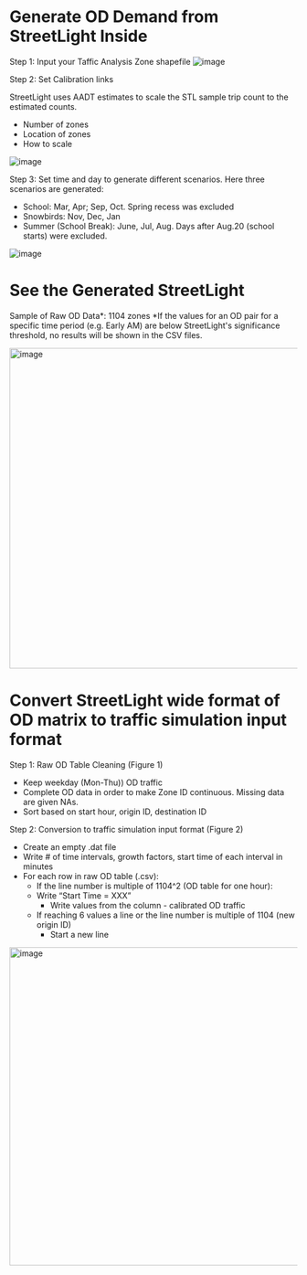 # Generate OD Demand from StreetLight Inside

Step 1: Input your Taffic Analysis Zone shapefile
![image](https://user-images.githubusercontent.com/46463367/167269946-bcf576ba-c0ab-48f8-9bd8-12caa32e31a9.png)


Step 2: Set Calibration links

StreetLight uses AADT estimates to scale the STL sample trip count to the estimated counts. 
- Number of zones
- Location of zones
- How to scale

![image](https://user-images.githubusercontent.com/46463367/167269688-2b1dcb80-e8db-471c-bd6c-eeb2c7f18685.png)

Step 3: Set time and day to generate different scenarios. Here three scenarios are generated:
- School: Mar, Apr; Sep, Oct. Spring recess was excluded
- Snowbirds: Nov, Dec, Jan
- Summer (School Break): June, Jul, Aug. Days after Aug.20 (school starts) were excluded.

![image](https://user-images.githubusercontent.com/46463367/167269728-7df4bbf5-c366-4fa6-9329-9aac717d88cc.png)

# See the Generated StreetLight
Sample of Raw OD Data*: 1104 zones
*If the values for an OD pair for a specific time period (e.g. Early AM) are below StreetLight's significance threshold, no results will be shown in the CSV files.

<img width="561" alt="image" src="https://user-images.githubusercontent.com/46463367/167269794-685e57e4-fae2-4a1d-916e-8b33465b8a02.png">

# Convert StreetLight wide format of OD matrix to traffic simulation input format
Step 1: Raw OD Table Cleaning (Figure 1)
- Keep weekday (Mon-Thu)) OD traffic
- Complete OD data in order to make Zone ID continuous. Missing data are given NAs.
- Sort based on start hour, origin ID, destination ID

Step 2: Conversion to traffic simulation input format (Figure 2)
- Create an empty .dat file
- Write # of time intervals, growth factors,  start time of each interval in minutes
- For each row in raw OD table (.csv):
  - If the line number is multiple of 1104^2 (OD table for one hour):
  - Write “Start Time = XXX”
    - Write values from the column - calibrated OD traffic 
  - If reaching 6 values a line or the line number is multiple of 1104 (new origin ID)
    - Start a new line 
   
<img width="557" alt="image" src="https://user-images.githubusercontent.com/46463367/167269904-27807561-400b-466c-85b9-5bfe435c86b1.png">

